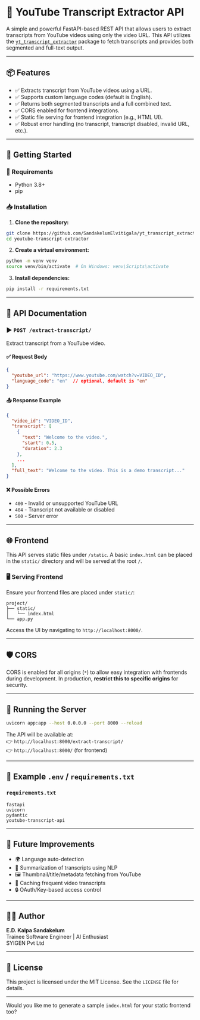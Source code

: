 # 🎥 YouTube Transcript Extractor API

A simple and powerful FastAPI-based REST API that allows users to extract transcripts from YouTube videos using only the video URL. This API utilizes the [`yt_transcript_extractor`](https://pypi.org/project/yt_transcript_extractor/) package to fetch transcripts and provides both segmented and full-text output.

---

## 📦 Features

- ✅ Extracts transcript from YouTube videos using a URL.
- ✅ Supports custom language codes (default is English).
- ✅ Returns both segmented transcripts and a full combined text.
- ✅ CORS enabled for frontend integrations.
- ✅ Static file serving for frontend integration (e.g., HTML UI).
- ✅ Robust error handling (no transcript, transcript disabled, invalid URL, etc.).

---

## 🚀 Getting Started

### 🔧 Requirements

- Python 3.8+
- pip

### 📥 Installation

1. **Clone the repository:**

```bash
git clone https://github.com/SandakelumElvitigala/yt_transcript_extractor.git
cd youtube-transcript-extractor
```

2. **Create a virtual environment:**

```bash
python -m venv venv
source venv/bin/activate  # On Windows: venv\Scripts\activate
```

3. **Install dependencies:**

```bash
pip install -r requirements.txt
```

---

## 📜 API Documentation

### ▶️ `POST /extract-transcript/`

Extract transcript from a YouTube video.

#### ✅ Request Body

```json
{
  "youtube_url": "https://www.youtube.com/watch?v=VIDEO_ID",
  "language_code": "en"  // optional, default is "en"
}
```

#### 📤 Response Example

```json
{
  "video_id": "VIDEO_ID",
  "transcript": [
    {
      "text": "Welcome to the video.",
      "start": 0.5,
      "duration": 2.3
    },
    ...
  ],
  "full_text": "Welcome to the video. This is a demo transcript..."
}
```

#### ❌ Possible Errors

- `400` - Invalid or unsupported YouTube URL
- `404` - Transcript not available or disabled
- `500` - Server error

---

## 🌐 Frontend

This API serves static files under `/static`. A basic `index.html` can be placed in the `static/` directory and will be served at the root `/`.

### 🖥️ Serving Frontend

Ensure your frontend files are placed under `static/`:

```
project/
├── static/
│   └── index.html
└── app.py
```

Access the UI by navigating to `http://localhost:8000/`.

---

## 🛡️ CORS

CORS is enabled for all origins (`*`) to allow easy integration with frontends during development. In production, **restrict this to specific origins** for security.

---

## 🧪 Running the Server

```bash
uvicorn app:app --host 0.0.0.0 --port 8000 --reload
```

The API will be available at:  
👉 `http://localhost:8000/extract-transcript/`  
👉 `http://localhost:8000/` (for frontend)

---

## 📁 Example `.env` / `requirements.txt`

### `requirements.txt`

```
fastapi
uvicorn
pydantic
youtube-transcript-api
```

---

## 🤖 Future Improvements

- 🌍 Language auto-detection
- 🧠 Summarization of transcripts using NLP
- 🖼️ Thumbnail/title/metadata fetching from YouTube
- 💾 Caching frequent video transcripts
- 🔒 OAuth/Key-based access control

---

## 👨‍💻 Author

**E.D. Kalpa Sandakelum**  
Trainee Software Engineer | AI Enthusiast  
SYIGEN Pvt Ltd

---

## 📄 License

This project is licensed under the MIT License. See the `LICENSE` file for details.

---

Would you like me to generate a sample `index.html` for your static frontend too?